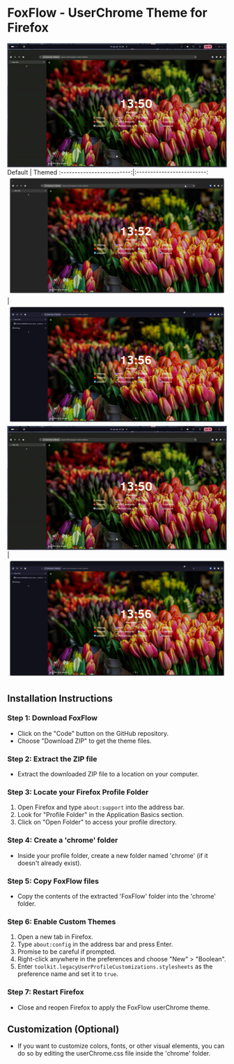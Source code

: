# FoxFlow - UserChrome Theme for Firefox
![alt text](https://github.com/p1xlized/FoxFlow/blob/main/Screenshots/FoxFlow.gif "Logo Title Text 1")
Default           |  Themed
:-------------------------:|:-------------------------:
![](https://github.com/p1xlized/FoxFlow/blob/main/Screenshots/1.png )  |  ![](https://github.com/p1xlized/FoxFlow/blob/main/Screenshots/2.png)
![](https://github.com/p1xlized/FoxFlow/blob/main/Screenshots/FoxFlow.gif)  |  ![](https://github.com/p1xlized/FoxFlow/blob/main/Screenshots/2.png)



## Installation Instructions

### Step 1: Download FoxFlow

- Click on the "Code" button on the GitHub repository.
- Choose "Download ZIP" to get the theme files.

### Step 2: Extract the ZIP file

- Extract the downloaded ZIP file to a location on your computer.

### Step 3: Locate your Firefox Profile Folder

1. Open Firefox and type `about:support` into the address bar.
2. Look for "Profile Folder" in the Application Basics section.
3. Click on "Open Folder" to access your profile directory.

### Step 4: Create a 'chrome' folder

- Inside your profile folder, create a new folder named 'chrome' (if it doesn't already exist).

### Step 5: Copy FoxFlow files

- Copy the contents of the extracted 'FoxFlow' folder into the 'chrome' folder.

### Step 6: Enable Custom Themes

1. Open a new tab in Firefox.
2. Type `about:config` in the address bar and press Enter.
3. Promise to be careful if prompted.
4. Right-click anywhere in the preferences and choose "New" > "Boolean".
5. Enter `toolkit.legacyUserProfileCustomizations.stylesheets` as the preference name and set it to `true`.

### Step 7: Restart Firefox

- Close and reopen Firefox to apply the FoxFlow userChrome theme.

## Customization (Optional)

- If you want to customize colors, fonts, or other visual elements, you can do so by editing the userChrome.css file inside the 'chrome' folder.
